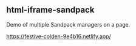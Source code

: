 html-iframe-sandpack
-----------------------

Demo of multiple Sandpack managers on a page.

https://festive-colden-9e4b16.netlify.app/

